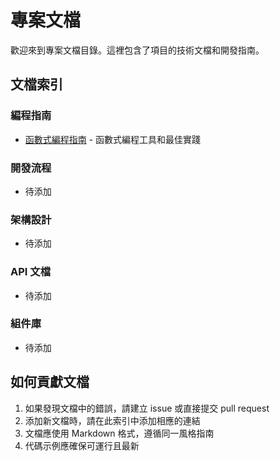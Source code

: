 # 專案文檔

歡迎來到專案文檔目錄。這裡包含了項目的技術文檔和開發指南。

## 文檔索引

### 編程指南

- [函數式編程指南](./functional-programming.md) - 函數式編程工具和最佳實踐

### 開發流程

- 待添加

### 架構設計

- 待添加

### API 文檔

- 待添加

### 組件庫

- 待添加

## 如何貢獻文檔

1. 如果發現文檔中的錯誤，請建立 issue 或直接提交 pull request
2. 添加新文檔時，請在此索引中添加相應的連結
3. 文檔應使用 Markdown 格式，遵循同一風格指南
4. 代碼示例應確保可運行且最新
